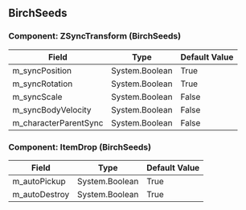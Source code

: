 ## BirchSeeds

### Component: ZSyncTransform (BirchSeeds)

|Field|Type|Default Value|
|---|---|---|
|m_syncPosition|System.Boolean|True|
|m_syncRotation|System.Boolean|True|
|m_syncScale|System.Boolean|False|
|m_syncBodyVelocity|System.Boolean|False|
|m_characterParentSync|System.Boolean|False|

### Component: ItemDrop (BirchSeeds)

|Field|Type|Default Value|
|---|---|---|
|m_autoPickup|System.Boolean|True|
|m_autoDestroy|System.Boolean|True|

